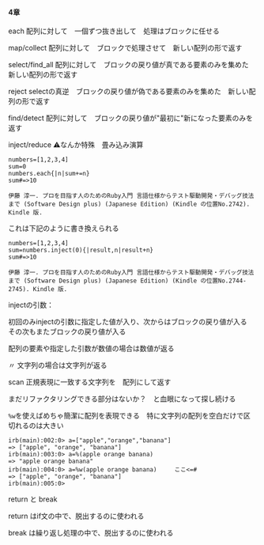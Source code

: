 #### 4章

each 配列に対して　一個ずつ抜き出して　処理はブロックに任せる

map/collect 配列に対して　ブロックで処理させて　新しい配列の形で返す

select/find_all 配列に対して　ブロックの戻り値が真である要素のみを集めた　新しい配列の形で返す

reject selectの真逆　ブロックの戻り値が偽である要素のみを集めた　新しい配列の形で返す

find/detect 配列に対して　ブロックの戻り値が"最初に"新になった要素のみを返す

inject/reduce ⚠️なんか特殊　畳み込み演算

```
numbers=[1,2,3,4]
sum=0
numbers.each{|n|sum+=n}
sum#=>10

伊藤 淳一. プロを目指す人のためのRuby入門 言語仕様からテスト駆動開発・デバッグ技法まで (Software Design plus) (Japanese Edition) (Kindle の位置No.2742). Kindle 版. 
```

これは下記のように書き換えられる

```
numbers=[1,2,3,4]
sum=numbers.inject(0){|result,n|result+n}
sum#=>10

伊藤 淳一. プロを目指す人のためのRuby入門 言語仕様からテスト駆動開発・デバッグ技法まで (Software Design plus) (Japanese Edition) (Kindle の位置No.2744-2745). Kindle 版. 
```

injectの引数：

初回のみinjectの引数に指定した値が入り、次からはブロックの戻り値が入る　その次もまたブロックの戻り値が入る

配列の要素や指定した引数が数値の場合は数値が返る

〃											  文字列の場合は文字列が返る

scan 正規表現に一致する文字列を　配列にして返す



まだリファクタリングできる部分はないか？　と血眼になって探し続ける

`%w`を使えばめちゃ簡潔に配列を表現できる　特に文字列の配列を空白だけで区切れるのは大きい

```
irb(main):002:0> a=["apple","orange","banana"]
=> ["apple", "orange", "banana"]
irb(main):003:0> a=%(apple orange banana)
=> "apple orange banana"
irb(main):004:0> a=%w(apple orange banana)　　　ここ<=#
=> ["apple", "orange", "banana"]
irb(main):005:0> 
```



return と break

return はif文の中で、脱出するのに使われる

break は繰り返し処理の中で、脱出するのに使われる

